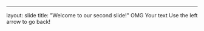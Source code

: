 ---
layout: slide
title: "Welcome to our second slide!"
OMG
Your text
Use the left arrow to go back!
